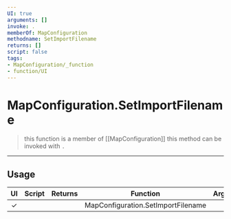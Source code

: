 ```yaml
---
UI: true
arguments: []
invoke: .
memberOf: MapConfiguration
methodname: SetImportFilename
returns: []
script: false
tags:
- MapConfiguration/_function
- function/UI
---
```

# MapConfiguration.SetImportFilename
> this function is a member of [[MapConfiguration]]
> this method can be invoked with `.`
-----
## Usage
|  UI | Script | Returns | Function | Arguments |
|:---:|:------:|-------:|:--------:|:---------|
|✓| ||MapConfiguration.SetImportFilename||
